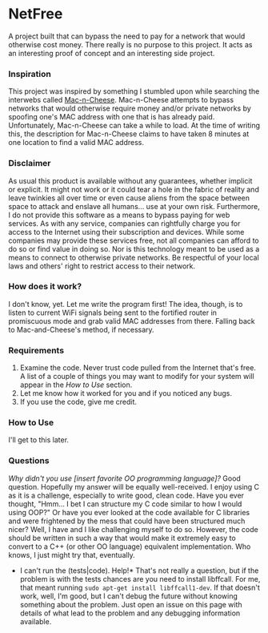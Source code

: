 # NetFree

A project built that can bypass the need to pay for a network that would otherwise cost money.  There really is no purpose to this project.  It acts as an interesting proof of concept and an interesting side project.

### Inspiration

This project was inspired by something I stumbled upon while searching the interwebs called [Mac-n-Cheese](https://github.com/MarcoPolo/Mac-n-Cheese).  Mac-n-Cheese attempts to bypass networks that would otherwise require money and/or private networks by spoofing one's MAC address with one that is has already paid.  Unfortunately, Mac-n-Cheese can take a while to load.  At the time of writing this, the description for Mac-n-Cheese claims to have taken 8 minutes at one location to find a valid MAC address.

### Disclaimer

As usual this product is available without any guarantees, whether implicit or explicit.  It might not work or it could tear a hole in the fabric of reality and leave twinkies all over time or even cause aliens from the space between space to attack and enslave all humans... use at your own risk.  Furthermore, I do not provide this software as a means to bypass paying for web services.  As with any service, companies can rightfully charge you for access to the Internet using their subscription and devices.  While some companies may provide these services free, not all companies can afford to do so or find value in doing so.  Nor is this technology meant to be used as a means to connect to otherwise private networks.  Be respectful of your local laws and others' right to restrict access to their network.

### How does it work?

I don't know, yet.  Let me write the program first!  The idea, though, is to listen to current WiFi signals being sent to the fortified router in promiscuous mode and grab valid MAC addresses from there.  Falling back to Mac-and-Cheese's method, if necessary.

### Requirements

1. Examine the code.  Never trust code pulled from the Internet that's free.  A list of a couple of things you may want to modify for your system will appear in the *How to Use* section.
2. Let me know how it worked for you and if you noticed any bugs.  
3. If you use the code, give me credit.

### How to Use

I'll get to this later.

### Questions

*Why didn't you use [_insert favorite OO programming language_]?*  Good question.  Hopefully my answer will be equally well-received.  I enjoy using C as it is a challenge, especially to write good, clean code.  Have you ever thought, "Hmm... I bet I can structure my C code similar to how I would using OOP?"  Or have you ever looked at the code available for C libraries and were frightened by the mess that could have been structured much nicer?  Well, I have and I like challenging myself to do so.  However, the code should be written in such a way that would make it extremely easy to convert to a C++ (or other OO language) equivalent implementation.  Who knows, I just might try that, eventually.

* I can't run the (tests|code).  Help!*  That's not really a question, but if the problem is with the tests chances are you need to install libffcall.  For me, that meant running `sudo apt-get install libffcall1-dev`.  If that doesn't work, well, I'm good, but I can't debug the future without knowing something about the problem.  Just open an issue on this page with details of what lead to the problem and any debugging information available.
